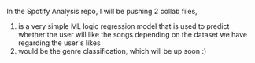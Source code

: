 In the Spotify Analysis repo, I will be pushing 2 collab files,
1. is a very simple ML logic regression model that is used to predict whether the user will like the songs depending on the dataset we have regarding the user's likes
2. would be the genre classification, which will be up soon :)
